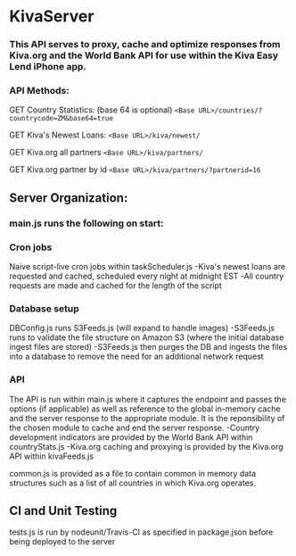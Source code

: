KivaServer
==========

<h3>This API serves to proxy, cache and optimize responses from Kiva.org and the World Bank API for use within the Kiva Easy Lend iPhone app.</h3>

<h3>API Methods:</h3>

GET Country Statistics:
(base 64 is optional)
`<Base URL>/countries/?countrycode=ZM&base64=true`

GET Kiva's Newest Loans:
`<Base URL>/kiva/newest/`

GET Kiva.org all partners 
`<Base URL>/kiva/partners/`

GET Kiva.org partner by id
`<Base URL>/kiva/partners/?partnerid=16`

<h2>Server Organization:</h2>

<h3>main.js runs the following on start:</h3>

<h3>Cron jobs</h3>
Naive script-live cron jobs within taskScheduler.js
  -Kiva's newest loans are requested and cached, scheduled every night at midnight EST
  -All country requests are made and cached for the length of the script 
  
<h3>Database setup</h3>
DBConfig.js runs S3Feeds.js (will expand to handle images)
   -S3Feeds.js runs to validate the file structure on Amazon S3 (where the initial database ingest files are stored)
   -S3Feeds.js then purges the DB and ingests the files into a database to remove the need for an additional network request

<h3>API</h3>
The API is run within main.js where it captures the endpoint and passes the options (if applicable) as well as reference to the global in-memory cache and the server response to the appropriate module.
It is the reponsibility of the chosen module to cache and end the server response.
  -Country development indicators are provided by the World Bank API within countryStats.js
  -Kiva.org caching and proxying is provided by the Kiva.org API within kivaFeeds.js

common.js is provided as a file to contain common in memory data structures such as a list of all countries in which Kiva.org operates.

<h2>CI and Unit Testing</h2>
tests.js is run by nodeunit/Travis-CI as specified in package.json before being deployed to the server 


